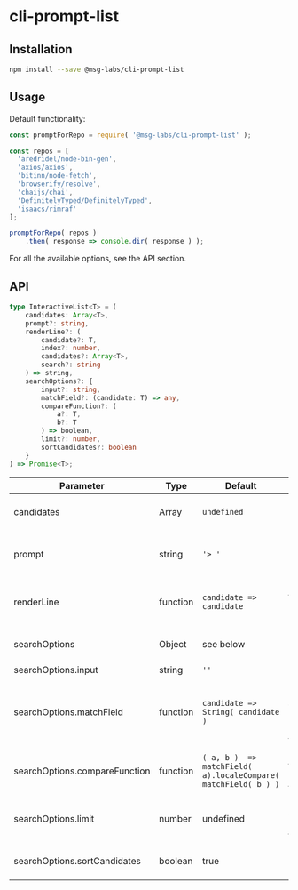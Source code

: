 # cli-prompt-list

## Installation

```sh
npm install --save @msg-labs/cli-prompt-list
```

## Usage

Default functionality:

```js
const promptForRepo = require( '@msg-labs/cli-prompt-list' );

const repos = [
  'aredridel/node-bin-gen',
  'axios/axios',
  'bitinn/node-fetch',
  'browserify/resolve',
  'chaijs/chai',
  'DefinitelyTyped/DefinitelyTyped',
  'isaacs/rimraf'
];

promptForRepo( repos )
    .then( response => console.dir( response ) );

```
For all the available options, see the API section.

## API
```typescript
type InteractiveList<T> = (
    candidates: Array<T>,
    prompt?: string,
    renderLine?: (
        candidate?: T,
        index?: number,
        candidates?: Array<T>,
        search?: string
    ) => string,
    searchOptions?: {
        input?: string,
        matchField?: (candidate: T) => any,
        compareFunction?: (
            a?: T,
            b?: T
        ) => boolean,
        limit?: number,
        sortCandidates?: boolean
    }
) => Promise<T>;
```


| Parameter | Type | Default | Description |
|-|-|-|-|
| candidates | Array | `undefined` | List of elements to search |
| prompt | string | `'> '` | Text to be displayed next to the input |
| renderLine | function | `candidate => candidate` | Used to transform the output of each line |
| searchOptions | Object | see below | Custom search options |
| searchOptions.input | string | `''` | Initial input |
| searchOptions.matchField | function | `candidate => String( candidate )` | Selects which field will be used in the compare function |
| searchOptions.compareFunction | function | `( a, b )  => matchField( a).localeCompare( matchField( b ) )` | Defines how fields will be sorted after the search |
| searchOptions.limit | number | undefined | limits the amount of candidates in the output |
| searchOptions.sortCandidates | boolean | true | alphabetically sorts the candidates |

